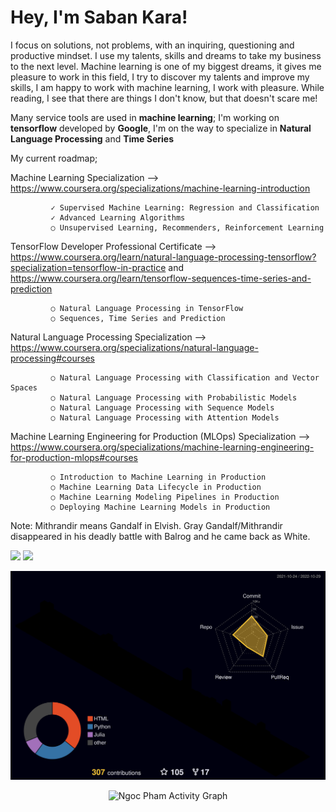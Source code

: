 # Hey, I'm Saban Kara!

I focus on solutions, not problems, with an inquiring, questioning and productive mindset. I use my talents, skills and dreams to take my business to the next level. Machine learning is one of my biggest dreams, it gives me pleasure to work in this field, I try to discover my talents and improve my skills, I am happy to work with machine learning, I work with pleasure. While reading, I see that there are things I don't know, but that doesn't scare me!

Many service tools are used in **machine learning**; I'm working on **tensorflow** developed by **Google**, I'm on the way to specialize in **Natural Language Processing** and **Time Series**

My current roadmap; <p> 
Machine Learning Specialization --> https://www.coursera.org/specializations/machine-learning-introduction
    
             ✓ Supervised Machine Learning: Regression and Classification
             ✓ Advanced Learning Algorithms
             ○ Unsupervised Learning, Recommenders, Reinforcement Learning
    
TensorFlow Developer Professional Certificate --> https://www.coursera.org/learn/natural-language-processing-tensorflow?specialization=tensorflow-in-practice and https://www.coursera.org/learn/tensorflow-sequences-time-series-and-prediction <p>
    
             ○ Natural Language Processing in TensorFlow 
             ○ Sequences, Time Series and Prediction
    
Natural Language Processing Specialization --> https://www.coursera.org/specializations/natural-language-processing#courses

             ○ Natural Language Processing with Classification and Vector Spaces
             ○ Natural Language Processing with Probabilistic Models
             ○ Natural Language Processing with Sequence Models
             ○ Natural Language Processing with Attention Models
    
Machine Learning Engineering for Production (MLOps) Specialization --> https://www.coursera.org/specializations/machine-learning-engineering-for-production-mlops#courses
    
             ○ Introduction to Machine Learning in Production
             ○ Machine Learning Data Lifecycle in Production
             ○ Machine Learning Modeling Pipelines in Production
             ○ Deploying Machine Learning Models in Production
    
 
Note: Mithrandir means Gandalf in Elvish. Gray Gandalf/Mithrandir disappeared in his deadly battle with Balrog and he came back as White.

 <p> 
   <img width="48%" src="https://github-readme-stats.vercel.app/api?username=whitemithrandir&show_icons=true&theme=tokyonight" /> 
   <img width="48%" src="https://github-readme-streak-stats.herokuapp.com/?user=whitemithrandir&theme=tokyonight" /> 
 </p>

![](./profile-3d-contrib/profile-night-rainbow.svg) 

  
  <p align="center"<a href="#"><img alt="Ngoc Pham Activity Graph" src="https://activity-graph.herokuapp.com/graph?username=whitemithrandir&theme=react-dark&hide_border=true&" /></a></p>


